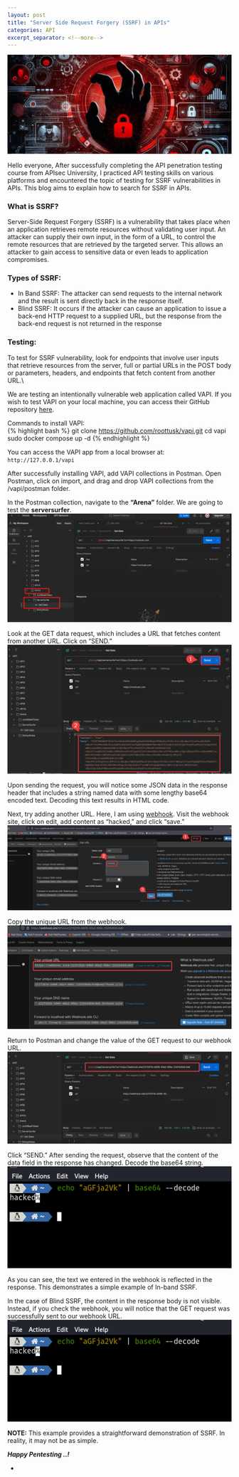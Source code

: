 ```yaml
---
layout: post
title: "Server Side Request Forgery (SSRF) in APIs"
categories: API
excerpt_separator: <!--more-->
---
```


![cover pic](/images/blog9/1.jpg)

Hello everyone, <be>
After successfully completing the API penetration testing course from APIsec University, I practiced API testing skills on various platforms and encountered the topic of testing for SSRF vulnerabilities in APIs. This blog aims to explain how to search for SSRF in APIs.

<!--more-->

### What is SSRF?
Server-Side Request Forgery (SSRF) is a vulnerability that takes place when an application retrieves remote resources without validating user input. An attacker can supply their own input, in the form of a URL, to control the remote resources that are retrieved by the targeted server. This allows an attacker to gain access to sensitive data or even leads to application compromises. 

### Types of SSRF:
- In Band SSRF:  The attacker can send requests to the internal network and the result is sent directly back in the response itself.
- Blind SSRF: It occurs if the attacker can cause an application to issue a back-end HTTP request to a supplied URL, but the response from the back-end request is not returned in the response
 
### Testing:
To test for SSRF vulnerability, look for endpoints that involve user inputs that retrieve resources from the server, full or partial URLs in the POST body or parameters, headers, and endpoints that fetch content from another URL.\
 
We are testing an intentionally vulnerable web application called VAPI. If you wish to test VAPI on your local machine, you can access their GitHub repository [here](https://github.com/roottusk/vapi).
 
Commands to install VAPI: <br>
{% highlight bash %}
git clone https://github.com/roottusk/vapi.git
cd vapi
sudo docker compose up -d
{% endhighlight %}

You can access the VAPI app from a local browser at: `http://127.0.0.1/vapi`

After successfully installing VAPI, add VAPI collections in Postman. Open Postman, click on import, and drag and drop VAPI collections from the /vapi/postman folder.

In the Postman collection, navigate to the **“Arena”** folder. We are going to test the **serversurfer**. <be>
![screen shot](/images/blog9/2.png)

Look at the GET data request, which includes a URL that fetches content from another URL. Click on “SEND.” <br>
![screen shot](/images/blog9/3.png)

Upon sending the request, you will notice some JSON data in the response header that includes a string named data with some lengthy base64 encoded text. Decoding this text results in HTML code.

Next, try adding another URL. Here, I am using [webhook](https://webhook.site). Visit the webhook site, click on edit, add content as “hacked,” and click “save.” <br>
![screen shot](/images/blog9/4.png)

Copy the unique URL from the webhook. <br>
![screen shot](/images/blog9/5.png)

Return to Postman and change the value of the GET request to our webhook URL. <br>
![screen shot](/images/blog9/6.png)

Click “SEND.” After sending the request, observe that the content of the data field in the response has changed. Decode the base64 string. <br>
![screen shot](/images/blog9/7.png)

As you can see, the text we entered in the webhook is reflected in the response. This demonstrates a simple example of In-band SSRF.

In the case of Blind SSRF, the content in the response body is not visible. Instead, if you check the webhook, you will notice that the GET request was successfully sent to our webhook URL. <br>
![screen shot](/images/blog9/7.png)

**NOTE:** This example provides a straightforward demonstration of SSRF. In reality, it may not be as simple.

***Happy Pentesting ..!***

- 
